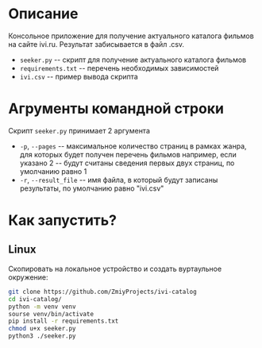 # Описание

Консольное приложение для получение актуального каталога фильмов на сайте ivi.ru. Результат забисывается в файл .csv. 

- `seeker.py` -- скрипт для получение актуального каталога фильмов
- `requirements.txt` -- перечень необходимых зависимостей
- `ivi.csv` -- пример вывода скрипта

# Агрументы командной строки

Скрипт `seeker.py` принимает 2 аргумента
- `-p`, `--pages` -- максимальное количество страниц в рамках жанра, для которых будет получен перечень фильмов например, если указано 2 -- будут считаны сведения первых двух страниц, по умолчанию равно 1
- `-r`, `--result_file` -- имя файла, в который будут записаны результаты, по умолчанию равно "ivi.csv"

# Как запустить?

## Linux

Скопировать на локальное устройство и создать вуртаульное окружение:

```sh
git clone https://github.com/ZmiyProjects/ivi-catalog
cd ivi-catalog/
python -m venv venv
sourse venv/bin/activate
pip install -r requirements.txt
chmod u+x seeker.py
python3 ./seeker.py
```